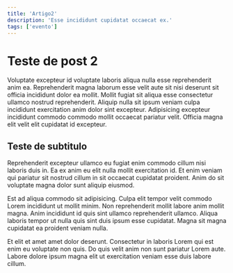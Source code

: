 ```yaml
---
title: 'Artigo2'
description: 'Esse incididunt cupidatat occaecat ex.'
tags: ['evento']
---
```


# Teste de post 2

Voluptate excepteur id voluptate laboris aliqua nulla esse reprehenderit anim ea. Reprehenderit magna laborum esse velit aute sit nisi deserunt sit officia incididunt dolor ea mollit. Mollit fugiat sit aliqua esse consectetur ullamco nostrud reprehenderit. Aliquip nulla sit ipsum veniam culpa incididunt exercitation anim dolor sint excepteur. Adipisicing excepteur incididunt commodo commodo mollit occaecat pariatur velit. Officia magna elit velit elit cupidatat id excepteur.

## Teste de subtitulo

Reprehenderit excepteur ullamco eu fugiat enim commodo cillum nisi laboris duis in. Ea ex anim eu elit nulla mollit exercitation id. Et enim veniam qui pariatur sit nostrud cillum in sit occaecat cupidatat proident. Anim do sit voluptate magna dolor sunt aliquip eiusmod.

Est ad aliqua commodo sit adipisicing. Culpa elit tempor velit commodo Lorem incididunt ut mollit minim. Non reprehenderit mollit labore anim mollit magna. Anim incididunt id quis sint ullamco reprehenderit ullamco. Aliqua laboris tempor ut nulla quis sint duis ipsum esse cupidatat. Magna sit magna cupidatat ea proident veniam nulla.

Et elit et amet amet dolor deserunt. Consectetur in laboris Lorem qui est enim eu voluptate non quis. Do quis velit anim non sunt pariatur Lorem aute. Labore dolore ipsum magna elit ut exercitation veniam esse duis labore cillum.
